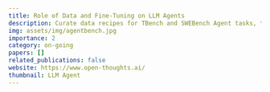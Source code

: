 ```yaml
---
title: Role of Data and Fine-Tuning on LLM Agents
description: Curate data recipes for TBench and SWEBench Agent tasks, to evaluate their role on LLM Agents. Image represents an LLM agent working with interactive tasks (taken from AgentBench github repository).
img: assets/img/agentbench.jpg
importance: 2
category: on-going
papers: []
related_publications: false
website: https://www.open-thoughts.ai/
thumbnail: LLM Agent
---
```


